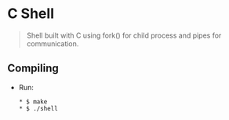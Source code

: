 # C Shell
> Shell built with C using fork() for child process and pipes for communication.

## Compiling
* Run:
  ```
  * $ make
  * $ ./shell
  ```
